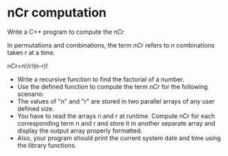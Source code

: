 # nCr computation
Write a C++ program to compute the nCr

In permutations and combinations, the term *nCr* refers to *n* combinations taken *r* at a time.
 
nCr=n!/r!(n-r)!

- Write a recursive function to find the factorial of a number.
- Use the defined function to compute the term *nCr* for the following scenario:
- The values of "*n*" and "*r*" are stored in two parallel arrays of any user defined size.
- You have to read the arrays n and r at runtime. Compute nCr for each corresponding term n and r and store it in another separate array and display the output array properly formatted.
- Also, your program should print the current system date and time using the library functions.
